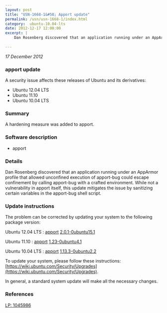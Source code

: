 ```yaml
---
layout: post
title: "USN-1668-1&#58; Apport update"
permalink: /usn/usn-1668-1/index.html
category:  ubuntu-10.04-lts
date: 2012-12-17 12:00:00
excerpt: |
    Dan Rosenberg discovered that an application running under an AppArmor profile that allowed unconfined execution of apport-bug could escape confinement by calling apport-bug with a crafted environment. While not a vulnerability in apport itself, this update mitigates the issue by sanitizing certain variables in the apport-bug shell script. 
    
--- 
```

 
 

*17 December 2012*

### apport update

A security issue affects these releases of Ubuntu and its derivatives:

* Ubuntu 12.04 LTS
* Ubuntu 11.10
* Ubuntu 10.04 LTS

### Summary

A hardening measure was added to apport. 

### Software description

* apport 

### Details

Dan Rosenberg discovered that an application running under an AppArmor profile that allowed unconfined execution of apport-bug could escape confinement by calling apport-bug with a crafted environment. While not a vulnerability in apport itself, this update mitigates the issue by sanitizing certain variables in the apport-bug shell script. 

### Update instructions

The problem can be corrected by updating your system to the following package version:

Ubuntu 12.04 LTS
 : [apport](https://launchpad.net/ubuntu/+source/apport) <span> [2.0.1-0ubuntu15.1](https://launchpad.net/ubuntu/+source/apport/2.0.1-0ubuntu15.1) </span> 

Ubuntu 11.10
 : [apport](https://launchpad.net/ubuntu/+source/apport) <span> [1.23-0ubuntu4.1](https://launchpad.net/ubuntu/+source/apport/1.23-0ubuntu4.1) </span> 

Ubuntu 10.04 LTS
 : [apport](https://launchpad.net/ubuntu/+source/apport) <span> [1.13.3-0ubuntu2.2](https://launchpad.net/ubuntu/+source/apport/1.13.3-0ubuntu2.2) </span> 

To update your system, please follow these instructions: [https://wiki.ubuntu.com/Security/Upgrades](https://wiki.ubuntu.com/Security/Upgrades).

In general, a standard system update will make all the necessary changes. 

### References

 
 [LP: 1045986](https://launchpad.net/bugs/1045986)
 

